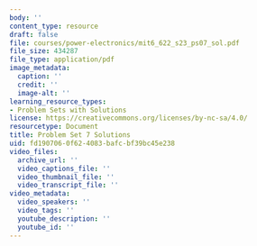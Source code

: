 ```yaml
---
body: ''
content_type: resource
draft: false
file: courses/power-electronics/mit6_622_s23_ps07_sol.pdf
file_size: 434287
file_type: application/pdf
image_metadata:
  caption: ''
  credit: ''
  image-alt: ''
learning_resource_types:
- Problem Sets with Solutions
license: https://creativecommons.org/licenses/by-nc-sa/4.0/
resourcetype: Document
title: Problem Set 7 Solutions
uid: fd190706-0f62-4083-bafc-bf39bc45e238
video_files:
  archive_url: ''
  video_captions_file: ''
  video_thumbnail_file: ''
  video_transcript_file: ''
video_metadata:
  video_speakers: ''
  video_tags: ''
  youtube_description: ''
  youtube_id: ''
---
```

